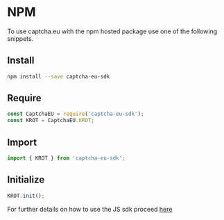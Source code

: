 # NPM

To use captcha.eu with the npm hosted package use one of the following snippets.

## Install
```sh
npm install --save captcha-eu-sdk
```

## Require

```js
const CaptchaEU = require('captcha-eu-sdk');
const KROT = CaptchaEU.KROT;
```

## Import

```js
import { KROT } from 'captcha-eu-sdk';
```

## Initialize


```js
KROT.init();
```

For further details on how to use the JS sdk proceed [here](install.md#javascript)

